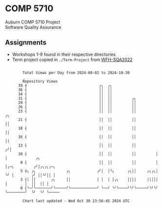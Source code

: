 # COMP 5710
Auburn COMP 5710 Project  
Software Quality Assurance

## Assignments
- Workshops 1-9 found in their respective directories
- Term project copied in `./Term-Project` from [WFH-SQA2022](https://github.com/wumphlett/WFH-SQA2022-AUBURN)

```

        Total Views per Day from 2024-08-02 to 2024-10-30

        Repository Views
      39 ┼                                 ╭╮  ╭╮
      36 ┤                                 ││  ││
      34 ┤                                 ││  ││
      31 ┤                                 ││  ││         ╭╮
      29 ┤                                 ││  ││         ││
      26 ┤                                 ││  ││         ││
      23 ┤                                 ││  ││         ││          ╭╮
      21 ┤                                 ││  ││         ││          ││
      18 ┤                                 ││  ││         ││          ││
      16 ┤                                 ││  ││         ││          ││
      13 ┤                                 ││  ││         ││         ╭╯│
      10 ┤                                 ││  ││         ││         │ │             ╭╮
       8 ┤                                 ││  ││         ││         │ │╭─╮         ╭╯│╭╮╭╮╭─╮
       5 ┼╮ ╭╮              ╭╮            ╭╯│  │╰╮      ╭╮││     ╭╮╭╮│ ╰╯ │        ╭╯ ││╰╯││ │
       3 ┤│ ││       ╭╮     ││            │ │  │ │╭╮    ││││     │││││    │        │  ││  ││ │
       0 ┤╰─╯╰───────╯╰─────╯╰────────────╯ ╰──╯ ╰╯╰────╯╰╯╰─────╯╰╯╰╯    ╰────────╯  ╰╯  ╰╯ ╰─────

        Chart last updated - Wed Oct 30 23:56:45 2024 UTC
        
```
